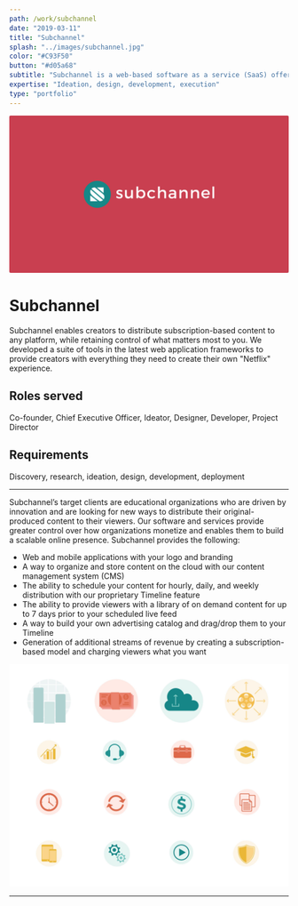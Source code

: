 ```yaml
---
path: /work/subchannel
date: "2019-03-11"
title: "Subchannel"
splash: "../images/subchannel.jpg"
color: "#C93F50"
button: "#d05a68"
subtitle: "Subchannel is a web-based software as a service (SaaS) offering that enables creators to launch their own video-streaming service and create cashflows from subscription models. The mission is to empower creators to partner in long term, sustainable broadcast businesses that enriches the world."
expertise: "Ideation, design, development, execution"
type: "portfolio"
---
```


<img alt="Subchannel" src="../images/subchannel-splash.png">

# Subchannel

Subchannel enables creators to distribute subscription-based content to any platform, while retaining control of what matters most to you. We developed a suite of tools in the latest web application frameworks to provide creators with everything they need to create their own "Netflix" experience.

## Roles served

Co-founder, Chief Executive Officer, Ideator, Designer, Developer, Project Director

## Requirements

Discovery, research, ideation, design, development, deployment

---

Subchannel’s target clients are educational organizations who are driven by innovation and are looking for new ways to distribute their original-produced content to their viewers. Our software and services provide greater control over how organizations monetize and enables them to build a scalable online presence. Subchannel provides the following:

- Web and mobile applications with your logo and branding
- A way to organize and store content on the cloud with our content management system (CMS)
- The ability to schedule your content for hourly, daily, and weekly distribution with our proprietary Timeline feature
- The ability to provide viewers with a library of on demand content for up to 7 days prior to your scheduled live feed
- A way to build your own advertising catalog and drag/drop them to your Timeline
- Generation of additional streams of revenue by creating a subscription-based model and charging viewers what you want

<img alt="Subchannel" src="../images/subchannel-section.jpg">

---
